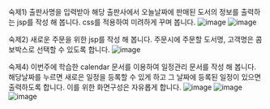 숙제1)
출판사명을 입력받아 해당 출판사에서 오늘날짜에 판매된
도서의 정보를 출력하는 jsp를 작성 해 봅니다.
css를 적용하여 미려하게 꾸며 봅니다.
![image](https://github.com/user-attachments/assets/c28773c9-5abe-4060-bcf4-7ae98c55e251)
![image](https://github.com/user-attachments/assets/0f01dbaf-87ee-4aea-9fc2-820276b349c3)

숙제2) 새로운 주문을 위한 jsp를 작성 해 봅니다.
               주문시에 주문할 도서명, 고객명은 콤보박스로 선택할 수 있도록 합니다.
![image](https://github.com/user-attachments/assets/62b607f1-c4a5-4102-8086-5ffda0212e2c)


숙제4) 이번주에 학습한 calendar 문서를 이용하여 일정관리 문서를 작성 해 봅니다.
                해당날짜를 누르면 새로은 일정을 등록할 수 있게 하고
                그 날짜에 등록된 일정이 있으면 출력하도록 합니다.
                이를 위한 화면구성은 자유롭게 합니다.
![image](https://github.com/user-attachments/assets/6ba0a4db-28bd-4e94-9a16-9bd40566032c)
![image](https://github.com/user-attachments/assets/3d8b7e52-a66e-48d0-b3bf-74a8331f2a26)
![image](https://github.com/user-attachments/assets/5beed76d-6b57-4b3a-b1a6-180722cb2ff5)
